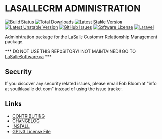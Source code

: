 # LASALLECRM ADMINISTRATION 

[![Build Status](https://img.shields.io/travis/lasallecrm/lasallecrm-l5-lasallecrmadmin-pkg/master.svg?style=flat-square)](https://travis-ci.org/lasallecrm/lasallecrm-l5-lasallecrmadmin-pkg)
[![Total Downloads](https://img.shields.io/packagist/dt/lasallecrm/lasallecrmadmin.svg?style=flat-square)](https://packagist.org/packages/lasallecrm/lasallecrmadmin)
[![Latest Stable Version](https://poser.pugx.org/lasallecrm/lasallecrmadmin/v/stable.svg)](https://packagist.org/packages/lasallecrm/lasallecrmadmin)
[![Latest Unstable Version](https://poser.pugx.org/lasallecrm/lasallecrmadmin/v/unstable.svg)](https://packagist.org/packages/lasallecrm/lasallecrmadmin)
[![GitHub Issues](https://img.shields.io/github/issues/lasallecrm/lasallecrm-l5-lasallecrmadmin-pkg.svg)](https://github.com/lasallecrm/lasallecrm-l5-lasallecrmadmin-pkg/issues)
[![Software License](https://img.shields.io/badge/license-GPLv3-brightgreen.svg?style=flat-square)](LICENSE.md)
[![Laravel](https://img.shields.io/badge/Laravel-v5-brightgreen.svg?style=flat-square)](http://laravel.com)


Administration package for the LaSalle Customer Relationship Management package.

*** DO NOT USE THIS REPOSITORY!! NOT MAINTAINED!! GO TO [LaSalleSoftware.ca](https://lasallesoftware.ca) ***


## Security

If you discover any security related issues, please email Bob Bloom at "info at southlasalle dot com" instead of using the issue tracker.


## Links

* [CONTRIBUTING](CONTRIBUTING.md)
* [CHANGELOG](CHANGELOG.md)
* [INSTALL](INSTALL.md)
* [GPLv3 License File](LICENSE.md)



